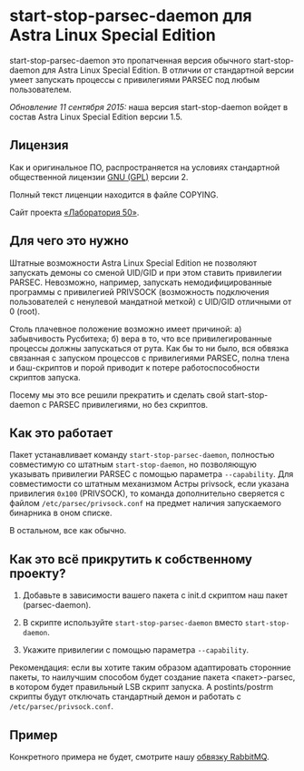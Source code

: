 # start-stop-parsec-daemon для Astra Linux Special Edition

start-stop-parsec-daemon это пропатченная версия обычного
start-stop-daemon для Astra Linux Special Edition. В отличии
от стандартной версии умеет запускать процессы с привилегиями
PARSEC под любым пользователем.

*Обновление 11 сентября 2015:* наша версия start-stop-daemon войдет
в состав Astra Linux Special Edition версии 1.5.

## Лицензия

Как и оригинальное ПО, распространяется на условиях
стандартной общественной лицензии
[GNU (GPL)](http://www.gnu.org/copyleft/gpl.html) версии 2.

Полный текст лиценции находится в файле COPYING.

Сайт проекта [«Лаборатория 50»](http://лаб50.рф).

## Для чего это нужно

Штатные возможности Astra Linux Special Edition не позволяют
запускать демоны со сменой UID/GID и при этом ставить
привилегии PARSEC. Невозможно, например, запускать немодифицированные
программы с привилегией PRIVSOCK (возможность подключения пользователей
с ненулевой мандатной меткой) с UID/GID отличными от 0 (root).

Столь плачевное положение возможно имеет причиной: а) забывчивость
Русбитеха; б) вера в то, что все привилегированные процессы должны
запускаться от рута. Как бы то ни было, вся обвязка связанная с
запуском процессов
с привилегиями PARSEC, полна тлена и баш-скриптов и порой приводит
к потере работоспособности скриптов запуска.

Посему мы это все решили прекратить и сделать свой start-stop-daemon
с PARSEC привилегиями, но без скриптов.

## Как это работает

Пакет устанавливает команду `start-stop-parsec-daemon`, полностью
совместимую со штатным `start-stop-daemon`, но позволяющую указывать
привилегии PARSEC с помощью параметра `--capability`. Для совместимости
со штатным механизмом Астры privsock, если указана привилегия `0x100`
(PRIVSOCK), то команда дополнительно сверяется с файлом
`/etc/parsec/privsock.conf` на предмет наличия запускаемого бинарника
в оном списке.

В остальном, все как обычно.

## Как это всё прикрутить к собственному проекту?

 1. Добавьте в зависимости вашего пакета с init.d скриптом наш
    пакет (parsec-daemon).

 2. В скрипте используйте `start-stop-parsec-daemon` вместо
    `start-stop-daemon`.

 3. Укажите привилегии с помощью параметра `--capability`.

Рекомендация: если вы хотите таким образом адаптировать сторонние пакеты,
то наилучшим способом будет создание пакета <пакет>-parsec, в котором
будет правильный LSB скрипт запуска. А postints/postrm скрипты будут
отключать стандартный демон и работать с `/etc/parsec/privsock.conf`.

## Пример

Конкретного примера не будет, смотрите нашу
[обвязку RabbitMQ](https://github.com/laboratory50/rabbitmq-server-parsec).
